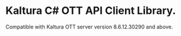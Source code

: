 # Kaltura C# OTT API Client Library.
Compatible with Kaltura OTT server version 8.6.12.30290 and above.
